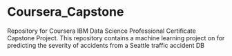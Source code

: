 # Coursera_Capstone
Repository for Coursera IBM Data Science Professional Certificate Capstone  Project.  This repository contains a machine learning project on for predicting the severity of accidents from  a Seattle traffic accident DB
